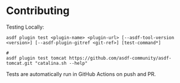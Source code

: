# Contributing

Testing Locally:

```shell
asdf plugin test <plugin-name> <plugin-url> [--asdf-tool-version <version>] [--asdf-plugin-gitref <git-ref>] [test-command*]

#
asdf plugin test tomcat https://github.com/asdf-community/asdf-tomcat.git "catalina.sh --help"
```

Tests are automatically run in GitHub Actions on push and PR.
